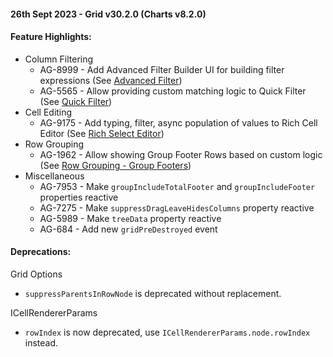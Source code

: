 #### 26th Sept 2023 - Grid v30.2.0 (Charts v8.2.0)

#### Feature Highlights:

- Column Filtering
  * AG-8999 - Add Advanced Filter Builder UI for building filter expressions (See [Advanced Filter](https://www.ag-grid.com/javascript-data-grid/filter-advanced/#advanced-filter-builder)) 
  * AG-5565 - Allow providing custom matching logic to Quick Filter (See [Quick Filter](https://www.ag-grid.com/javascript-data-grid/filter-quick/#quick-filter-parser)) 
- Cell Editing
  * AG-9175 - Add typing, filter, async population of values to Rich Cell Editor (See [Rich Select Editor](https://ag-grid.com/javascript-data-grid/provided-cell-editors/))
- Row Grouping
  * AG-1962 - Allow showing Group Footer Rows based on custom logic (See [Row Grouping - Group Footers](https://www.ag-grid.com/javascript-data-grid/grouping-footers/#dynamically-display-group-total-rows)) 
- Miscellaneous
  * AG-7953 - Make `groupIncludeTotalFooter` and `groupIncludeFooter` properties reactive
  * AG-7275 - Make `suppressDragLeaveHidesColumns` property reactive
  * AG-5989 - Make `treeData` property reactive
  * AG-684 - Add new `gridPreDestroyed` event

#### Deprecations:

Grid Options

* `suppressParentsInRowNode` is deprecated without replacement.

ICellRendererParams

* `rowIndex` is now deprecated, use `ICellRendererParams.node.rowIndex` instead.